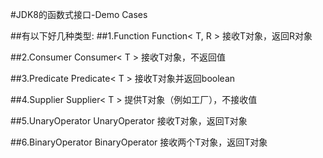 #JDK8的函数式接口-Demo Cases

##有以下好几种类型:
##1.Function
    Function< T, R >	接收T对象，返回R对象

##2.Consumer
    Consumer< T >	接收T对象，不返回值

##3.Predicate
    Predicate< T >	接收T对象并返回boolean

##4.Supplier
    Supplier< T >	提供T对象（例如工厂），不接收值

##5.UnaryOperator
    UnaryOperator	接收T对象，返回T对象
    
##6.BinaryOperator
    BinaryOperator  接收两个T对象，返回T对象
